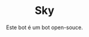 <div align="center">
</div>
<h1 align="center">Sky</h1>

<p align="center">
  Este bot é um bot open-souce.
</p>

